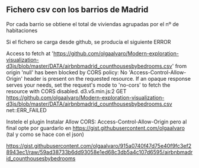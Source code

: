 ## Fichero csv con los barrios de Madrid 

Por cada barrio se obtiene el total de viviendas agrupadas por el nº de habitaciones

Si el fichero se carga desde github, se producía el siguiente ERROR 

Access to fetch at 'https://github.com/olgaalvaro/Modern-exploration-visualization-d3js/blob/master/DATA/airbnbmadrid_counthousesbybedrooms.csv' from origin 'null' has been blocked by CORS policy: No 'Access-Control-Allow-Origin' header is present on the requested resource. If an opaque response serves your needs, set the request's mode to 'no-cors' to fetch the resource with CORS disabled.
d3.v5.min.js:2 GET https://github.com/olgaalvaro/Modern-exploration-visualization-d3js/blob/master/DATA/airbnbmadrid_counthousesbybedrooms.csv net::ERR_FAILED

Instele el plugin  Instalar Allow CORS: Access-Control-Allow-Origin pero al final opte por guardarlo en https://gist.githubusercontent.com/olgaalvaro  (tal y como se hace con el json) 

https://gist.githubusercontent.com/olgaalvaro/915a0740f47d75e40f9fc3ef28943ec1/raw/59ad38733b6dd93058e1ed68c3db5a4c107d6595/airbnbmadrid_counthousesbybedrooms
